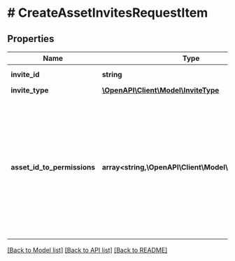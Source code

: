 # # CreateAssetInvitesRequestItem

## Properties

Name | Type | Description | Notes
------------ | ------------- | ------------- | -------------
**invite_id** | **string** | Unique identifier of an invite. |
**invite_type** | [**\OpenAPI\Client\Model\InviteType**](InviteType.md) |  |
**asset_id_to_permissions** | **array<string,\OpenAPI\Client\Model\Permissions[]>** | An object mapping asset ids to lists of business permissions. This can be used to setting/requesting permissions on various assets. If accepting an invite or request, this object would be used to grant asset permissions to the member or partner. |

[[Back to Model list]](../../README.md#models) [[Back to API list]](../../README.md#endpoints) [[Back to README]](../../README.md)
